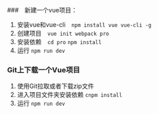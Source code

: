 ###　新建一个vue项目：

1. 安装vue和vue-cli　`npm install vue vue-cli -g`
2. 创建项目　`vue init webpack pro`
3. 安装依赖　`cd pro`  `npm install`
4. 运行 `npm run dev`

### Git上下载一个Vue项目

1. 使用Git拉取或者下载zip文件
2. 进入项目文件夹安装依赖 `cnpm install`
3. 运行 `npm run dev`